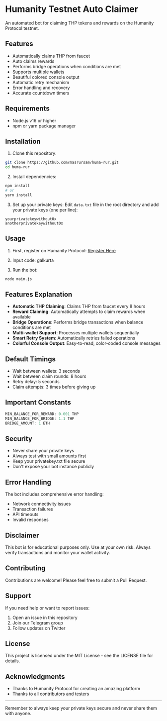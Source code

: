 # Humanity Testnet Auto Claimer

An automated bot for claiming THP tokens and rewards on the Humanity Protocol testnet.

## Features

- Automatically claims THP from faucet
- Auto claims rewards
- Performs bridge operations when conditions are met
- Supports multiple wallets
- Beautiful colored console output
- Automatic retry mechanism
- Error handling and recovery
- Accurate countdown timers

## Requirements

- Node.js v16 or higher
- npm or yarn package manager

## Installation

1. Clone this repository:

```bash
git clone https://github.com/masrursam/huma-rur.git
cd huma-rur
```

2. Install dependencies:

```bash
npm install
# or
yarn install
```

3. Set up your private keys:
   Edit `data.txt` file in the root directory and add your private keys (one per line):

```
yourprivatekeywithout0x
anotherprivatekeywithout0x
```

## Usage

1. First, register on Humanity Protocol:
   [Register Here](https://testnet.humanity.org/login?ref=galkurta)

2. Input code: galkurta

3. Run the bot:

```bash
node main.js
```

## Features Explanation

- **Automatic THP Claiming**: Claims THP from faucet every 8 hours
- **Reward Claiming**: Automatically attempts to claim rewards when available
- **Bridge Operations**: Performs bridge transactions when balance conditions are met
- **Multi-wallet Support**: Processes multiple wallets sequentially
- **Smart Retry System**: Automatically retries failed operations
- **Colorful Console Output**: Easy-to-read, color-coded console messages

## Default Timings

- Wait between wallets: 3 seconds
- Wait between claim rounds: 8 hours
- Retry delay: 5 seconds
- Claim attempts: 3 times before giving up

## Important Constants

```javascript
MIN_BALANCE_FOR_REWARD: 0.001 THP
MIN_BALANCE_FOR_BRIDGE: 1.1 THP
BRIDGE_AMOUNT: 1 ETH
```

## Security

- Never share your private keys
- Always test with small amounts first
- Keep your privatekey.txt file secure
- Don't expose your bot instance publicly

## Error Handling

The bot includes comprehensive error handling:

- Network connectivity issues
- Transaction failures
- API timeouts
- Invalid responses

## Disclaimer

This bot is for educational purposes only. Use at your own risk. Always verify transactions and monitor your wallet activity.

## Contributing

Contributions are welcome! Please feel free to submit a Pull Request.

## Support

If you need help or want to report issues:

1. Open an issue in this repository
2. Join our Telegram group
3. Follow updates on Twitter

## License

This project is licensed under the MIT License - see the LICENSE file for details.

## Acknowledgments

- Thanks to Humanity Protocol for creating an amazing platform
- Thanks to all contributors and testers

---

Remember to always keep your private keys secure and never share them with anyone.

